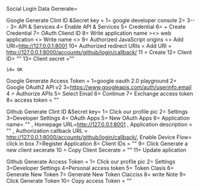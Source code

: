 Social Login Data Generate=
  	
Google Generate Clint ID &Secret key =
	1= google developer console
	2=  3--- 
	3=  API & Services
	4= Enable API & Services
	5= Credential 
	6= +  Create Credential
	7= OAuth Cliend ID
	8= Write application name ><> web application <> Write  name <>
	9= Authorized JavaScript origins <> Add URI=http://127.0.0.1:8001
	10= Authorized redirect URIs =  Add URI = http://127.0.0.1:8000/accounts/github/login/callback/
	11 = Create 
	12= Client ID= ""
	13= Client secret =""
	
	14= OK
Google Generate Access Token =
	1=google oauth 2.0 playground
	2= Google OAuth2 API v2
	3=https://www.googleapis.com/auth/userinfo.email
	4 = Authorize APIs
	5= Select Email 
	6= Continue
	7= Exchange access token 
	8= access token = ""

Github Generate Clint ID &Secret key= 
	1= Click our profile pic
	2= Settings
	3=Developer Settings
	4= OAuth Apps
	5= New OAuth Apps
	6= Application name= "" , 
	Homepage URL=http://127.0.0.1:8001 ,
	Application description = "" ,
	Authorization callback URL = http://127.0.0.1:8000/accounts/github/login/callback/,
	Enable Device Flow= click in box
	7=Register Application 
	8= Client IDs = ""
	9= Click Generate a new client secerate 
	10 = Copy Client Secerate = ""
	11= Update aplication

Github Generate Access Token =
	1= Click our profile pic
	2= Settings
	3=Developer Settings
	4=Personal access token 
	5= Token Clasis
	6= Generate New Token 
	7= Generate New Token Clacciss 
	8= write Note
	9= Click Generate Token 
	10= Copy access Token = ""
